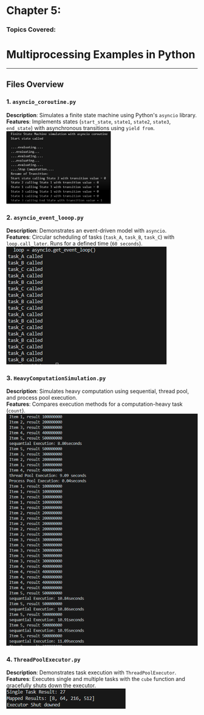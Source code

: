 # Chapter 5:
### Topics Covered:
# Multiprocessing Examples in Python

---

## Files Overview

### 1. `asyncio_coroutine.py`
**Description**: Simulates a finite state machine using Python's `asyncio` library.  
**Features**: Implements states (`start_state`, `state1`, `state2`, `state3`, `end_state`) with asynchronous transitions using `yield from`.  
![asyncio_coroutine](image-3.png)


### 2. `asyncio_event_looop.py`
**Description**: Demonstrates an event-driven model with `asyncio`.  
**Features**: Circular scheduling of tasks (`task_A`, `task_B`, `task_C`) with `loop.call_later`. Runs for a defined time (`60 seconds`).  
![asyncio_event_loop](image-2.png)


### 3. `HeavyComputationSimulation.py`
**Description**: Simulates heavy computation using sequential, thread pool, and process pool execution.  
**Features**: Compares execution methods for a computation-heavy task (`count`).  
![HeavyComputationSimulation](image-1.png)

### 4. `ThreadPoolExecutor.py`
**Description**: Demonstrates task execution with `ThreadPoolExecutor`.  
**Features**: Executes single and multiple tasks with the `cube` function and gracefully shuts down the executor.  
![ThreadPoolExecutor](image.png)
